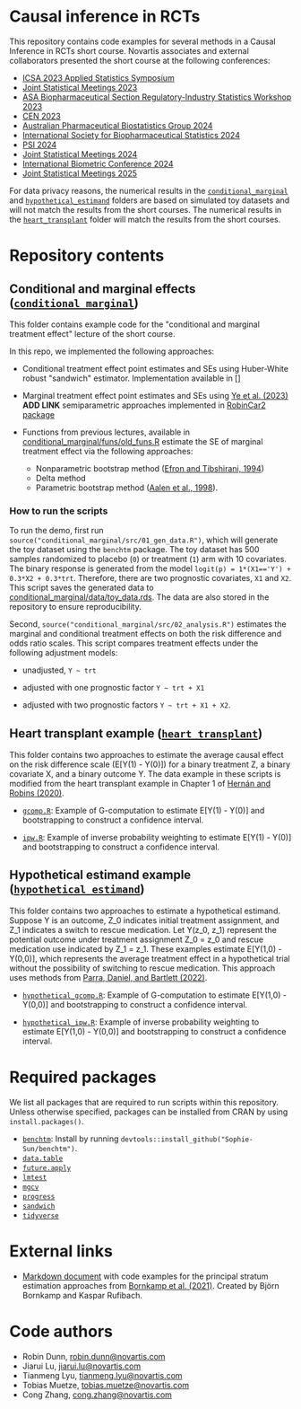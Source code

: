 # Causal inference in RCTs

This repository contains code examples for several methods in a 
Causal Inference in RCTs short course. 
Novartis associates and external collaborators presented the
short course at the following conferences:

- [ICSA 2023 Applied Statistics Symposium](https://www.icsa.org/icsa-2023-applied-statistics-symposium/)
- [Joint Statistical Meetings 2023](https://ww2.amstat.org/meetings/jsm/2023/)
- [ASA Biopharmaceutical Section Regulatory-Industry Statistics Workshop 2023](https://ww2.amstat.org/meetings/biop/2023/)
- [CEN 2023](https://cen2023.github.io/home/)
- [Australian Pharmaceutical Biostatistics Group 2024](https://apbg.org.au/apbg-events/)
- [International Society for Biopharmaceutical Statistics 2024](https://www.isbiostat.org/)
- [PSI 2024](https://www.psiweb.org/conferences/about-the-conference)
- [Joint Statistical Meetings 2024](https://ww2.amstat.org/meetings/jsm/2024/)
- [International Biometric Conference 2024](https://www.ibc2024.org/home)
- [Joint Statistical Meetings 2025](https://ww2.amstat.org/meetings/jsm/2025/)

For data privacy reasons, 
the numerical results in the [`conditional_marginal`](conditional_marginal)
and [`hypothetical_estimand`](hypothetical_estimand) folders are based on simulated toy datasets and will not
match the results from the short courses. 
The numerical results in the [`heart_transplant`](heart_transplant) folder
will match the results from the short courses.

# Repository contents

## Conditional and marginal effects ([`conditional_marginal`](conditional_marginal))

This folder contains example code for the 
"conditional and marginal treatment effect" lecture of the short course.

In this repo, we implemented the following approaches:

  * Conditional treatment effect point estimates and SEs using Huber-White 
  robust "sandwich" estimator. Implementation available in 
  []
  * Marginal treatment effect point estimates and SEs using 
  [Ye et al. (2023)](LINK) **ADD LINK**
  semiparametric approaches implemented in 
  [RobinCar2 package](https://cran.r-project.org/package=RobinCar2)
  * Functions from previous lectures, available in 
  [conditional_marginal/funs/old_funs.R](conditional_marginal/funs) estimate the 
  SE of marginal treatment effect via the following approaches:
    
      * Nonparametric bootstrap method ([Efron and Tibshirani, 1994](https://www.taylorfrancis.com/books/mono/10.1201/9780429246593/introduction-bootstrap-bradley-efron-tibshirani)) 
      * Delta method
      * Parametric bootstrap method ([Aalen et al., 1998](https://onlinelibrary.wiley.com/doi/10.1002/(SICI)1097-0258(19971015)16:19%3C2191::AID-SIM645%3E3.0.CO;2-5)).

### How to run the scripts

To run the demo, first run `source("conditional_marginal/src/01_gen_data.R")`, 
which will generate the toy dataset using the `benchtm` package.
The toy dataset has 500 samples randomized to placebo (`0`) or treatment (`1`) arm with 10 covariates. The binary response is generated from the model 
`logit(p) = 1*(X1=='Y') + 0.3*X2 + 0.3*trt`. Therefore, there are two prognostic covariates, `X1` and `X2`. This script saves the generated data to
[conditional_marginal/data/toy_data.rds](conditional_marginal/data/toy_data.rds). 
The data are also stored in the repository to ensure reproducibility. 

Second, `source("conditional_marginal/src/02_analysis.R")` estimates the 
marginal and conditional treatment effects on both the risk difference and 
odds ratio scales. This script compares treatment effects under the following adjustment models:

* unadjusted, `Y ~ trt`

* adjusted with one prognostic factor `Y ~ trt + X1`

* adjusted with two prognostic factors `Y ~ trt + X1 + X2`.

## Heart transplant example ([`heart_transplant`](heart_transplant))

This folder contains two approaches to estimate 
the average causal effect on the risk difference scale (E[Y(1) - Y(0)]) for
a binary treatment Z, a binary covariate X, and a binary outcome Y.
The data example in these scripts is modified from the heart transplant example
in Chapter 1 of 
[Hernán and Robins (2020)](https://www.hsph.harvard.edu/miguel-hernan/causal-inference-book/).

- [`gcomp.R`](heart_transplant/gcomp.R): Example of G-computation to estimate
E[Y(1) - Y(0)] and bootstrapping to construct a confidence interval.

- [`ipw.R`](heart_transplant/ipw.R): Example of inverse probability weighting
to estimate E[Y(1) - Y(0)] and bootstrapping to construct a confidence 
interval.

## Hypothetical estimand example ([`hypothetical_estimand`](hypothetical_estimand))

This folder contains two approaches to
estimate a hypothetical estimand. Suppose Y is an outcome, Z_0 indicates 
initial treatment assignment, and Z_1 indicates a switch to rescue medication.
Let Y(z_0, z_1) represent the potential outcome under treatment assignment
Z_0 = z_0 and rescue medication use indicated by Z_1 = z_1.
These examples estimate E[Y(1,0) - Y(0,0)], which represents the average
treatment effect in a hypothetical trial without the possibility of switching 
to rescue medication. This approach uses methods from
[Parra, Daniel, and Bartlett (2022)](https://www.tandfonline.com/doi/full/10.1080/19466315.2022.2081599).

- [`hypothetical_gcomp.R`](hypothetical_estimand/hypothetical_gcomp.R): 
Example of G-computation to estimate E[Y(1,0) - Y(0,0)] and bootstrapping to 
construct a confidence interval.

- [`hypothetical_ipw.R`](hypothetical_estimand/hypothetical_ipw.R):
Example of inverse probability weighting to estimate E[Y(1,0) - Y(0,0)] and 
bootstrapping to construct a confidence interval.

# Required packages

We list all packages that are required to run scripts within this repository.
Unless otherwise specified, packages can be installed from CRAN by using
`install.packages()`.

- [`benchtm`](https://github.com/Sophie-Sun/benchtm): 
Install by running `devtools::install_github("Sophie-Sun/benchtm")`.
- [`data.table`](https://cran.r-project.org/web/packages/data.table/index.html)
- [`future.apply`](https://cran.r-project.org/web/packages/future.apply/index.html)
- [`lmtest`](https://cran.r-project.org/web/packages/lmtest/index.html)
- [`mgcv`](https://cran.r-project.org/web/packages/mgcv/index.html)
- [`progress`](https://cran.r-project.org/web/packages/progress/index.html)
- [`sandwich`](https://cran.r-project.org/web/packages/sandwich/index.html)
- [`tidyverse`](https://cran.r-project.org/web/packages/tidyverse/index.html)

# External links

- [Markdown document](https://oncoestimand.github.io/princ_strat_drug_dev/princ_strat_example.html) with code examples for the principal stratum estimation approaches from [Bornkamp et al. (2021)](https://onlinelibrary.wiley.com/doi/10.1002/pst.2104). Created by Björn Bornkamp and Kaspar Rufibach.

# Code authors

- Robin Dunn, robin.dunn@novartis.com
- Jiarui Lu, jiarui.lu@novartis.com
- Tianmeng Lyu, tianmeng.lyu@novartis.com
- Tobias Muetze, tobias.muetze@novartis.com
- Cong Zhang, cong.zhang@novartis.com
